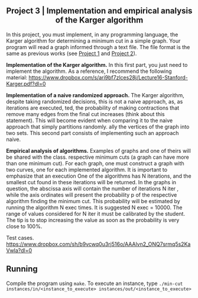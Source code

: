<h2 align="center">Project 3 | Implementation and empirical analysis of the Karger algorithm</h2>

In this project, you must implement, in any programming language, the Karger algorithm
for determining a minimum cut in a simple graph. Your program will read a graph
informed through a text file. The file format is the same as previous works (see [Project 1](https://github.com/WeslleyDeziderio/applied-graph-theory) and [Project 2](https://github.com/WeslleyDeziderio/graph-search)).

**Implementation of the Karger algorithm.** In this first part, you just need to implement the algorithm.
As a reference, I recommend the following material:
<https://www.dropbox.com/s/ari9bf7zlces28j/Lecture16-Stanford-Karger.pdf?dl=0>

**Implementation of a naive randomized approach.** The Karger algorithm, despite taking
randomized decisions, this is not a naive approach, as, as iterations are executed,
ted, the probability of making contractions that remove many edges from the final cut increases (think about
this statement). This will become evident when comparing it to the naive approach that simply partitions randomly.
ally the vertices of the graph into two sets. This second part consists of implementing such an approach
naive.

**Empirical analysis of algorithms.** Examples of graphs and one of theirs will be shared with the class.
respective minimum cuts (a graph can have more than one minimum cut). For each graph, one must construct
a graph with two curves, one for each implemented algorithm. It is important to emphasize that an execution
One of the algorithms has N iterations, and the smallest cut found in these iterations will be returned.
In the graphs in question, the abscissa axis will contain the number of iterations N iter , while the axis
ordinates will present the probability p of the respective algorithm finding the minimum cut. This probability will be estimated by running the algorithm N exec times. It is suggested N exec = 10000. The range of values considered
for N iter it must be calibrated by the student. The tip is to stop increasing the value as soon as the probability
is very close to 100%.

Test cases. <https://www.dropbox.com/sh/b9vcwq0u3rj516o/AAAlvn2_ONQ7srmq5s2KaVwla?dl=0>

## Running

Compile the program using `make`. To execute an instance, type `./min-cut instances/in/<instance_to_execute> instances/out/<instance_to_execute>`
